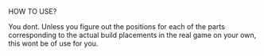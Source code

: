 HOW TO USE?

You dont.
Unless you figure out the positions for each of the parts corresponding to the actual build placements in the real game on your own, this wont be of use for you.
